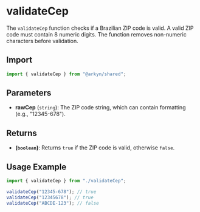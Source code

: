 # validateCep

The `validateCep` function checks if a Brazilian ZIP code is valid. A valid ZIP code must contain 8 numeric digits. The function removes non-numeric characters before validation.

## Import

```ts
import { validateCep } from "@arkyn/shared";
```

## Parameters

- **rawCep** (`string`): The ZIP code string, which can contain formatting (e.g., "12345-678").

## Returns

- **(`boolean`)**: Returns `true` if the ZIP code is valid, otherwise `false`.

## Usage Example

```ts
import { validateCep } from "./validateCep";

validateCep("12345-678"); // true
validateCep("12345678"); // true
validateCep("ABCDE-123"); // false
```
